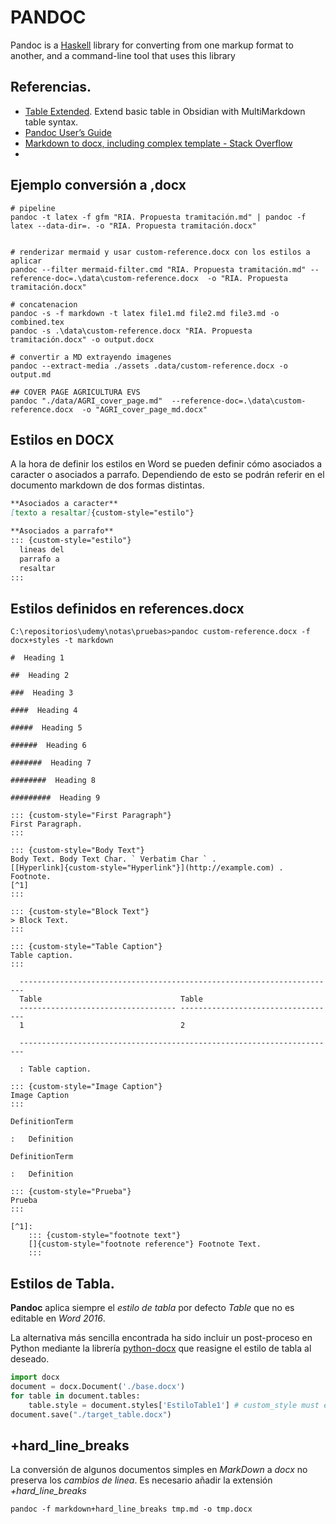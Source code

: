 # PANDOC
Pandoc is a [Haskell](https://www.haskell.org/) library for converting from one markup format to another, and a command-line tool that uses this library

## Referencias.

- [Table Extended](https://github.com/aidenlx/table-extended#table-extended). Extend basic table in Obsidian with MultiMarkdown table syntax.
- [Pandoc User’s Guide ](https://pandoc.org/MANUAL.html)
- [Markdown to docx, including complex template - Stack Overflow](https://stackoverflow.com/questions/14249811/markdown-to-docx-including-complex-template)
- 

## Ejemplo conversión a ,docx
```shell
# pipeline
pandoc -t latex -f gfm "RIA. Propuesta tramitación.md" | pandoc -f latex --data-dir=. -o "RIA. Propuesta tramitación.docx"


# renderizar mermaid y usar custom-reference.docx con los estilos a aplicar
pandoc --filter mermaid-filter.cmd "RIA. Propuesta tramitación.md" --reference-doc=.\data\custom-reference.docx  -o "RIA. Propuesta tramitación.docx"

# concatenacion
pandoc -s -f markdown -t latex file1.md file2.md file3.md -o combined.tex
pandoc -s .\data\custom-reference.docx "RIA. Propuesta tramitación.docx" -o output.docx

# convertir a MD extrayendo imagenes
pandoc --extract-media ./assets .data/custom-reference.docx -o output.md 

## COVER PAGE AGRICULTURA EVS
pandoc "./data/AGRI_cover_page.md"  --reference-doc=.\data\custom-reference.docx  -o "AGRI_cover_page_md.docx"

```


## Estilos en DOCX
A la hora de definir los estilos en Word se pueden definir cómo asociados a caracter o asociados a parrafo.
Dependiendo de esto se podrán referir en el documento markdown de dos formas distintas.
```markdown
**Asociados a caracter**
[texto a resaltar]{custom-style="estilo"}

**Asociados a parrafo**
::: {custom-style="estilo"}
  lineas del
  parrafo a 
  resaltar
:::

```

## Estilos definidos en references.docx
```
C:\repositorios\udemy\notas\pruebas>pandoc custom-reference.docx -f docx+styles -t markdown

#  Heading 1

##  Heading 2

###  Heading 3

####  Heading 4

#####  Heading 5

######  Heading 6

#######  Heading 7

########  Heading 8

#########  Heading 9

::: {custom-style="First Paragraph"}
First Paragraph.
:::

::: {custom-style="Body Text"}
Body Text. Body Text Char. ` Verbatim Char ` .
[[Hyperlink]{custom-style="Hyperlink"}](http://example.com) . Footnote.
[^1]
:::

::: {custom-style="Block Text"}
> Block Text.
:::

::: {custom-style="Table Caption"}
Table caption.
:::

  -----------------------------------------------------------------------
  Table                               Table
  ----------------------------------- -----------------------------------
  1                                   2

  -----------------------------------------------------------------------

  : Table caption.

::: {custom-style="Image Caption"}
Image Caption
:::

DefinitionTerm

:   Definition

DefinitionTerm

:   Definition

::: {custom-style="Prueba"}
Prueba
:::

[^1]:
    ::: {custom-style="footnote text"}
    []{custom-style="footnote reference"} Footnote Text.
    :::
``` 

## Estilos de Tabla.
**Pandoc** aplica siempre el *estilo de tabla* por defecto *Table* que no es editable en *Word 2016*.

La alternativa más sencilla encontrada ha sido incluir un post-proceso en Python mediante la librería [python-docx](https://python-docx.readthedocs.io/en/latest/) que reasigne el estilo de tabla al deseado.

```python
import docx
document = docx.Document('./base.docx')
for table in document.tables:
    table.style = document.styles['EstiloTable1'] # custom_style must exist in your reference.docx file
document.save("./target_table.docx")
```

## +hard_line_breaks
La conversión de algunos documentos simples en *MarkDown* a *docx* no preserva los *cambios de linea*. 
Es necesario añadir la extensión *+hard_line_breaks*
```shell
pandoc -f markdown+hard_line_breaks tmp.md -o tmp.docx
```
